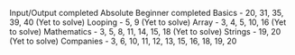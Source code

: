 Input/Output completed
Absolute Beginner completed
Basics - 20, 31, 35, 39, 40 (Yet to solve)
Looping - 5, 9 (Yet to solve)
Array - 3, 4, 5, 10, 16 (Yet to solve)
Mathematics - 3, 5, 8, 11, 14, 15, 18 (Yet to solve)
Strings - 19, 20 (Yet to solve)
Companies - 3, 6, 10, 11, 12, 13, 15, 16, 18, 19, 20